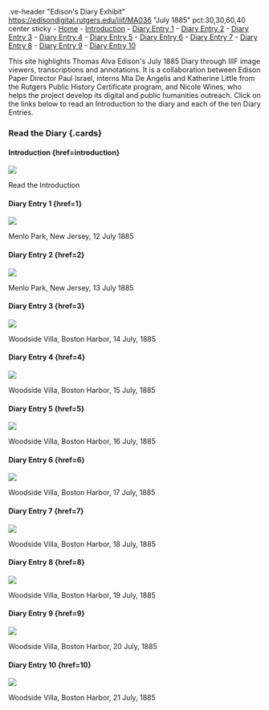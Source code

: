 .ve-header "Edison's Diary Exhibit" https://edisondigital.rutgers.edu/iiif/MA036 "July 1885" pct:30,30,60,40 center sticky
    - [Home](/)
    - [Introduction](/introduction)
    - [Diary Entry 1](/1)
    - [Diary Entry 2](/2)
    - [Diary Entry 3](/3)
    - [Diary Entry 4](/4)
    - [Diary Entry 5](/5)
    - [Diary Entry 6](/6)
    - [Diary Entry 7](/7)
    - [Diary Entry 8](/8)
    - [Diary Entry 9](/9)
    - [Diary Entry 10](/10)
    
This site highlights Thomas Alva Edison's July 1885 Diary through IIIF image viewers, transcriptions and annotations. It is a collaboration between Edison Paper Director Paul Israel, interns Mia De Angelis and Katherine Little from the Rutgers Public History Certificate program, and Nicole Wines, who helps the project develop its digital and public humanities outreach. Click on the links below to read an Introduction to the diary and each of the ten Diary Entries.

### Read the Diary {.cards}

#### Introduction {href=introduction}

![](https://raw.githubusercontent.com/edisonpapers/media/main/ThomasAlvaEdison1884/Thomas_Alva_Edison_1884.jpg)

Read the Introduction 

#### Diary Entry 1 {href=1}

![](https://raw.githubusercontent.com/edisonpapers/media/main/diary/Diary_Entry_01.png)

Menlo Park, New Jersey, 12 July 1885

#### Diary Entry 2 {href=2}

![](https://raw.githubusercontent.com/edisonpapers/media/main/diary/Diary_Entry_02.png)

Menlo Park, New Jersey, 13 July 1885

#### Diary Entry 3 {href=3}

![](https://raw.githubusercontent.com/edisonpapers/media/main/diary/Diary_Entry_03.png)

Woodside Villa, Boston Harbor, 14 July, 1885

#### Diary Entry 4 {href=4}

![](https://raw.githubusercontent.com/edisonpapers/media/main/diary/Diary_Entry_04.png)

Woodside Villa, Boston Harbor, 15 July, 1885

#### Diary Entry 5 {href=5}

![](https://raw.githubusercontent.com/edisonpapers/media/main/diary/Diary_Entry_05.png)

Woodside Villa, Boston Harbor, 16 July, 1885

#### Diary Entry 6 {href=6}

![](https://raw.githubusercontent.com/edisonpapers/media/main/diary/Diary_Entry_06.png)

Woodside Villa, Boston Harbor, 17 July, 1885

#### Diary Entry 7 {href=7}

![](https://raw.githubusercontent.com/edisonpapers/media/main/diary/Diary_Entry_07.png)

Woodside Villa, Boston Harbor, 18 July, 1885

#### Diary Entry 8 {href=8}

![](https://raw.githubusercontent.com/edisonpapers/media/main/diary/Diary_Entry_08.png)

Woodside Villa, Boston Harbor, 19 July, 1885

#### Diary Entry 9 {href=9}

![](https://raw.githubusercontent.com/edisonpapers/media/main/diary/Diary_Entry_09.png)

Woodside Villa, Boston Harbor, 20 July, 1885

#### Diary Entry 10 {href=10}

![](https://raw.githubusercontent.com/edisonpapers/media/main/diary/Diary_Entry_10.png)

Woodside Villa, Boston Harbor, 21 July, 1885

